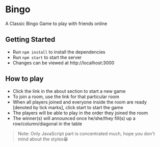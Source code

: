 # Bingo

A Classic Bingo Game to play with friends online

## Getting Started
- Run `npm install` to install the dependencies
- Run `npm start` to start the server
- Changes can be viewed at http://localhost:3000

## How to play

- Click the link in the about section to start a new game
- To join a room, use the link for that particular room
- When all players joined and everyone inside the room are ready [denoted by tick marks], click start to start the game
- The players will be able to play in the order they joined the room
- The winner(s) will announced once he/she/they fill(s) up a row/column/diagonal in the table

>Note: Only JavaScript part is concentrated much, hope you don't mind about the styles😁
